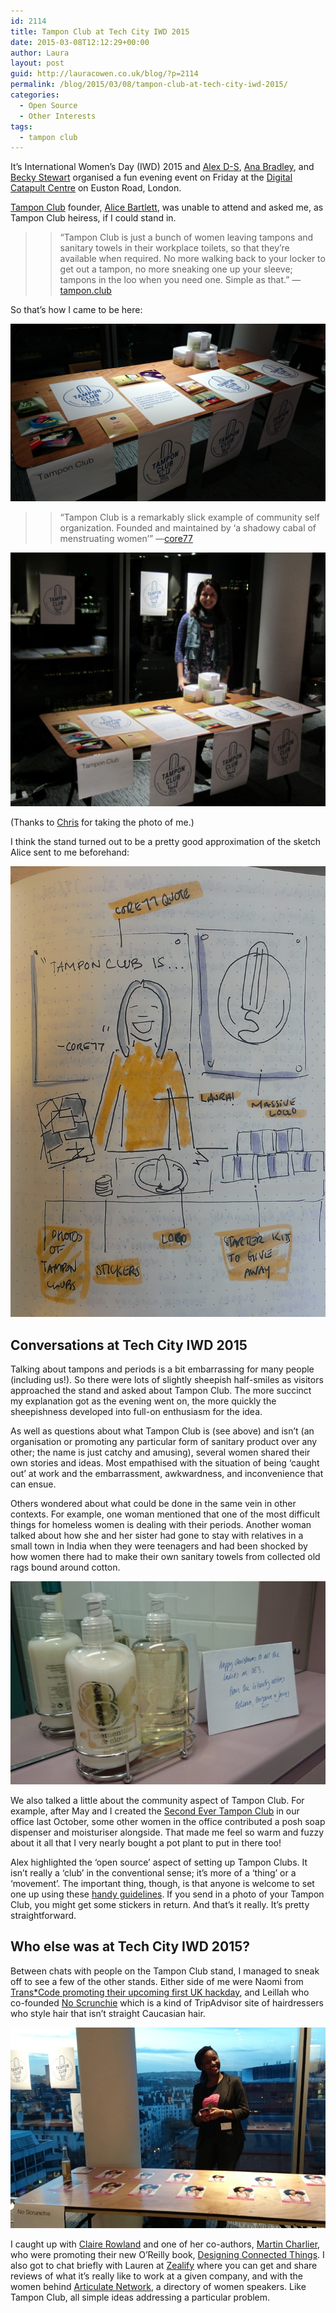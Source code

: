 ```yaml
---
id: 2114
title: Tampon Club at Tech City IWD 2015
date: 2015-03-08T12:12:29+00:00
author: Laura
layout: post
guid: http://lauracowen.co.uk/blog/?p=2114
permalink: /blog/2015/03/08/tampon-club-at-tech-city-iwd-2015/
categories:
  - Open Source
  - Other Interests
tags:
  - tampon club
---
```

It&#8217;s International Women&#8217;s Day (IWD) 2015 and [Alex D-S](https://twitter.com/iotwatch), [Ana Bradley](https://twitter.com/anabrdly), and [Becky Stewart](https://twitter.com/theleadingzero) organised a fun evening event on Friday at the [Digital Catapult Centre](http://www.digitalcatapultcentre.org.uk/) on Euston Road, London.

[Tampon Club](http://www.tampon.club/) founder, [Alice Bartlett](https://twitter.com/alicebartlett), was unable to attend and asked me, as Tampon Club heiress, if I could stand in.

> > &#8220;Tampon Club is just a bunch of women leaving tampons and sanitary towels in their workplace toilets, so that they’re available when required. No more walking back to your locker to get out a tampon, no more sneaking one up your sleeve; tampons in the loo when you need one. Simple as that.&#8221; &#8212;[tampon.club](http://www.tampon.club/) 

So that&#8217;s how I came to be here:

![](/assets/uploads/2015/03/DSC_0414.jpg)

> > &#8220;Tampon Club is a remarkably slick example of community self organization. Founded and maintained by ‘a shadowy cabal of menstruating women’&#8221; &#8212;[core77](http://www.core77.com/posts/28993/The-Civic-Shop-A-Pop-Up-Store-For-Social-Activism-and-Engagement) 

![](/assets/uploads/2015/03/IMG_2431.jpg)

(Thanks to [Chris](https://twitter.com/mrchrisadams) for taking the photo of me.)

I think the stand turned out to be a pretty good approximation of the sketch Alice sent to me beforehand:

![](/assets/uploads/2015/03/IMAG0940-e1425782012938.jpg)

## Conversations at Tech City IWD 2015

Talking about tampons and periods is a bit embarrassing for many people (including us!). So there were lots of slightly sheepish half-smiles as visitors approached the stand and asked about Tampon Club. The more succinct my explanation got as the evening went on, the more quickly the sheepishness developed into full-on enthusiasm for the idea.

As well as questions about what Tampon Club is (see above) and isn&#8217;t (an organisation or promoting any particular form of sanitary product over any other; the name is just catchy and amusing), several women shared their own stories and ideas. Most empathised with the situation of being &#8216;caught out&#8217; at work and the embarrassment, awkwardness, and inconvenience that can ensue.

Others wondered about what could be done in the same vein in other contexts. For example, one woman mentioned that one of the most difficult things for homeless women is dealing with their periods. Another woman talked about how she and her sister had gone to stay with relatives in a small town in India when they were teenagers and had been shocked by how women there had to make their own sanitary towels from collected old rags bound around cotton.

![](/assets/uploads/2014/12/DSC_0155.jpg)

We also talked a little about the community aspect of Tampon Club. For example, after May and I created the [Second Ever Tampon Club](http://lauracowen.co.uk/blog/2014/10/17/tampon-club-hursley/) in our office last October, some other women in the office contributed a posh soap dispenser and moisturiser alongside. That made me feel so warm and fuzzy about it all that I very nearly bought a pot plant to put in there too!

Alex highlighted the &#8216;open source&#8217; aspect of setting up Tampon Clubs. It isn&#8217;t really a &#8216;club&#8217; in the conventional sense; it&#8217;s more of a &#8216;thing&#8217; or a &#8216;movement&#8217;. The important thing, though, is that anyone is welcome to set one up using these [handy guidelines](http://www.tampon.club/setting-up-a-tampon-club). If you send in a photo of your Tampon Club, you might get some stickers in return. And that&#8217;s it really. It&#8217;s pretty straightforward.

## Who else was at Tech City IWD 2015?

Between chats with people on the Tampon Club stand, I managed to sneak off to see a few of the other stands. Either side of me were Naomi from [Trans*Code promoting their upcoming first UK hackday](http://trans-code.org/), and Leillah who co-founded [No Scrunchie](http://www.noscrunchie.com/) which is a kind of TripAdvisor site of hairdressers who style hair that isn&#8217;t straight Caucasian hair.

![](/assets/uploads/2015/03/DSC_0407-25pc.jpg)

I caught up with [Claire Rowland](https://twitter.com/clurr) and one of her co-authors, [Martin Charlier](https://twitter.com/marcharlier), who were promoting their new O&#8217;Reilly book, [Designing Connected Things](http://shop.oreilly.com/product/0636920031109.do). I also got to chat briefly with Lauren at [Zealify](http://www.zealify.com/) where you can get and share reviews of what it&#8217;s really like to work at a given company, and with the women behind [Articulate Network](http://articulatenetwork.com/), a directory of women speakers. Like Tampon Club, all simple ideas addressing a particular problem.

<!--## And, finally&#8230;

One woman who visited the Tampon Club stand pointed me to this video of 15-year-old Artemis Irvine speaking about Menstruation, Misogyny, and Caitlin Moran in her winning entry for the Jack Petchey&#8217;s &#8220;Speak Out&#8221; Challenge Grand Final July 2014. It seemed rather appropriate to include here:-->